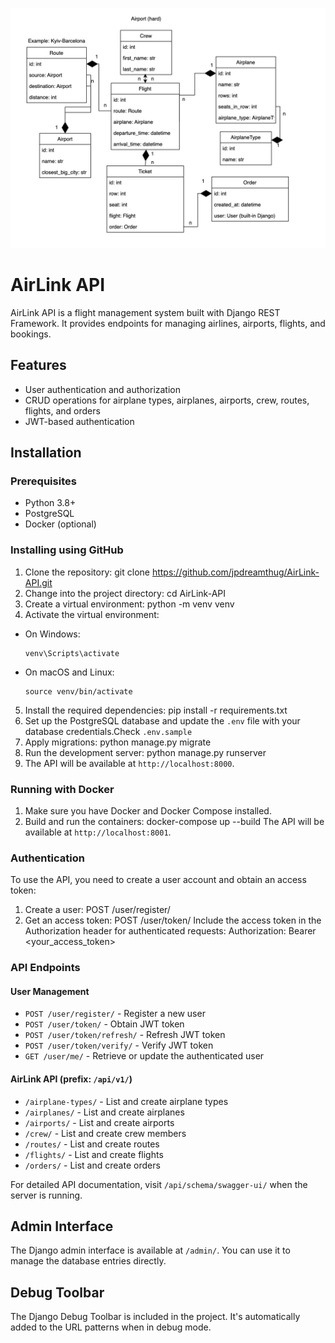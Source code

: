 ![img.png](img.png)
# AirLink API

AirLink API is a flight management system built with Django REST Framework. It provides endpoints for managing airlines, airports, flights, and bookings.

## Features

- User authentication and authorization
- CRUD operations for airplane types, airplanes, airports, crew, routes, flights, and orders
- JWT-based authentication

## Installation

### Prerequisites

- Python 3.8+
- PostgreSQL
- Docker (optional)

### Installing using GitHub

1. Clone the repository:
git clone https://github.com/jpdreamthug/AirLink-API.git
2. Change into the project directory:
cd AirLink-API
3. Create a virtual environment:
python -m venv venv
4. Activate the virtual environment:
- On Windows:
  ```
  venv\Scripts\activate
  ```
- On macOS and Linux:
  ```
  source venv/bin/activate
  ```
5. Install the required dependencies:
pip install -r requirements.txt
6. Set up the PostgreSQL database and update the `.env` file with your database credentials.Check `.env.sample`
7. Apply migrations:
python manage.py migrate
8. Run the development server:
python manage.py runserver
9. The API will be available at `http://localhost:8000`.

### Running with Docker

1. Make sure you have Docker and Docker Compose installed.
2. Build and run the containers:
docker-compose up --build
The API will be available at `http://localhost:8001`.

### Authentication

To use the API, you need to create a user account and obtain an access token:

1. Create a user:
POST /user/register/
2. Get an access token:
POST /user/token/
Include the access token in the Authorization header for authenticated requests:
Authorization: Bearer <your_access_token>
### API Endpoints

#### User Management
- `POST /user/register/` - Register a new user
- `POST /user/token/` - Obtain JWT token
- `POST /user/token/refresh/` - Refresh JWT token
- `POST /user/token/verify/` - Verify JWT token
- `GET /user/me/` - Retrieve or update the authenticated user

#### AirLink API (prefix: `/api/v1/`)
- `/airplane-types/` - List and create airplane types
- `/airplanes/` - List and create airplanes
- `/airports/` - List and create airports
- `/crew/` - List and create crew members
- `/routes/` - List and create routes
- `/flights/` - List and create flights
- `/orders/` - List and create orders

For detailed API documentation, visit `/api/schema/swagger-ui/` when the server is running.

## Admin Interface

The Django admin interface is available at `/admin/`. You can use it to manage the database entries directly.

## Debug Toolbar

The Django Debug Toolbar is included in the project. It's automatically added to the URL patterns when in debug mode.
